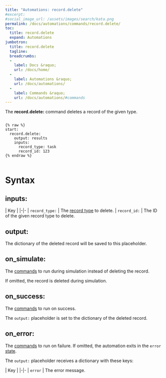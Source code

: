 ```yaml
---
title: "Automations: record.delete"
#excerpt: 
#social_image_url: /assets/images/search/kata.png
permalink: /docs/automations/commands/record.delete/
toc:
  title: record.delete
  expand: Automations
jumbotron:
  title: record.delete
  tagline: 
  breadcrumbs:
  -
    label: Docs &raquo;
    url: /docs/home/
  -
    label: Automations &raquo;
    url: /docs/automations/
  -
    label: Commands &raquo;
    url: /docs/automations/#commands
---
```


The **record.delete:** command deletes a record of the given type.

<pre>
<code class="language-cerb">
{% raw %}
start:
  record.delete:
    output: results
    inputs:
      record_type: task
      record_id: 123
{% endraw %}
</code>
</pre>

# Syntax

## inputs:

| Key | 
|-|-
| `record_type:` | The [record type](/docs/records/types/) to delete.
| `record_id:` | The ID of the given record type to delete.

## output:

The dictionary of the deleted record will be saved to this placeholder.

## on_simulate:

The [commands](/docs/automations/#commands) to run during simulation instead of deleting the record.

If omitted, the record is deleted during simulation.

## on_success:

The [commands](/docs/automations/#commands) to run on success.

The `output:` placeholder is set to the dictionary of the deleted record.

## on_error:

The [commands](/docs/automations/#commands) to run on failure. If omitted, the automation exits in the `error` [state](/docs/automations/#exit-states).

The `output:` placeholder receives a dictionary with these keys:

| Key |
|-|-
| `error` | The error message.
